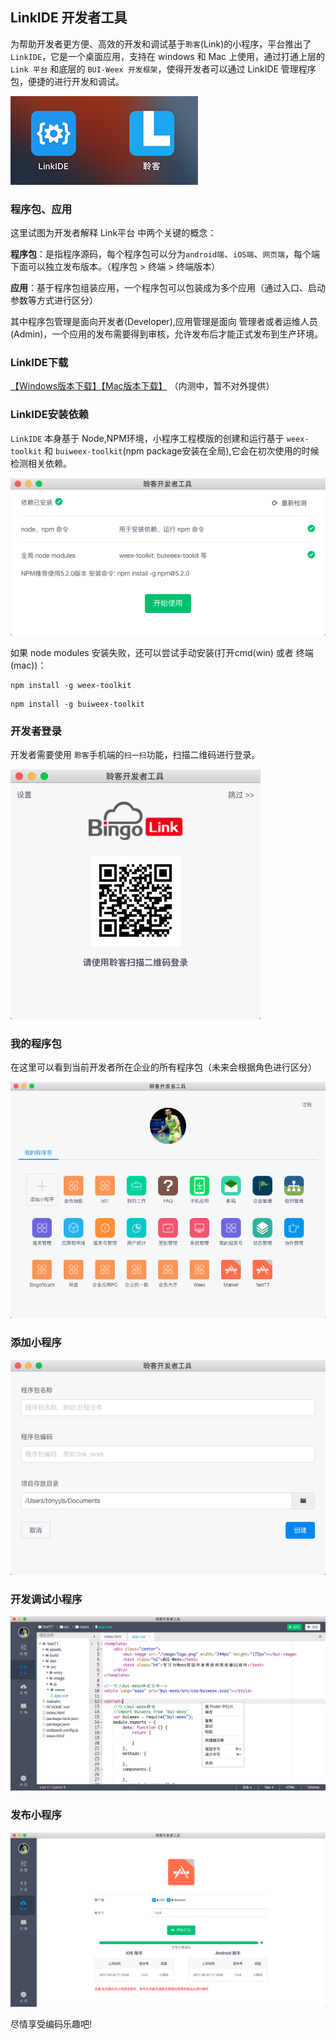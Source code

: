 ## LinkIDE 开发者工具

为帮助开发者更方便、高效的开发和调试基于`聆客`(Link)的小程序，平台推出了`LinkIDE`，它是一个桌面应用，支持在 windows 和 Mac 上使用，通过打通上层的 `Link 平台` 和底层的 `BUI-Weex 开发框架`，使得开发者可以通过 LinkIDE 管理程序包，便捷的进行开发和调试。

![](./assets/ide7.png)

### 程序包、应用
这里试图为开发者解释 Link平台 中两个关键的概念：

**程序包**：是指程序源码，每个程序包可以分为`android端`、`iOS端`、`网页端`，每个端下面可以独立发布版本。（程序包 > 终端 > 终端版本）

**应用**：基于程序包组装应用，一个程序包可以包装成为多个应用（通过入口、启动参数等方式进行区分）

其中程序包管理是面向开发者(Developer),应用管理是面向 管理者或者运维人员 (Admin)，一个应用的发布需要得到审核，允许发布后才能正式发布到生产环境。

### LinkIDE下载

[【Windows版本下载】]()[【Mac版本下载】]() （内测中，暂不对外提供）

### LinkIDE安装依赖
`LinkIDE` 本身基于 Node,NPM环境，小程序工程模版的创建和运行基于 `weex-toolkit` 和 `buiweex-toolkit`(npm package安装在全局),它会在初次使用的时候检测相关依赖。

![](./assets/ide1.png)

如果 node modules 安装失败，还可以尝试手动安装(打开cmd(win) 或者 终端(mac))：

```
npm install -g weex-toolkit 
```

```
npm install -g buiweex-toolkit
```

### 开发者登录

开发者需要使用 `聆客`手机端的`扫一扫`功能，扫描二维码进行登录。

![](./assets/ide2.png)

### 我的程序包

在这里可以看到当前开发者所在企业的所有程序包（未来会根据角色进行区分）

![](./assets/ide3.png)

### 添加小程序

![](./assets/ide4.png)

### 开发调试小程序

![](./assets/ide5.png)

### 发布小程序

![](./assets/ide6.png)

尽情享受编码乐趣吧!